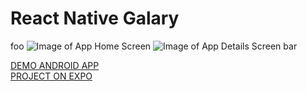 # React Native Galary

foo ![Image of App Home Screen](https://raw.githubusercontent.com/lowlifeboy/react-native_gallery/master/assets/photo_2019-07-05_15-59-42.jpg?display=inline-block) ![Image of App Details Screen](https://raw.githubusercontent.com/lowlifeboy/react-native_gallery/master/assets/photo_2019-07-05_15-59-47.jpg?display=inline-block) bar

[DEMO ANDROID APP](https://drive.google.com/open?id=1ywUNoLFWC8YHlOPL5R6OlB0rjq2BIGNa)  
[PROJECT ON EXPO](https://expo.io/@lowlifeboy/gallery)
